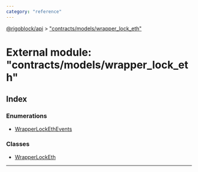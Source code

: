 ```yaml
---
category: "reference"
---
```



[@rigoblock/api](../README.md) > ["contracts/models/wrapper_lock_eth"](../modules/_contracts_models_wrapper_lock_eth_.md)

# External module: "contracts/models/wrapper_lock_eth"

## Index

### Enumerations

* [WrapperLockEthEvents](../enums/_contracts_models_wrapper_lock_eth_.wrapperlockethevents.md)

### Classes

* [WrapperLockEth](../classes/_contracts_models_wrapper_lock_eth_.wrapperlocketh.md)

---

